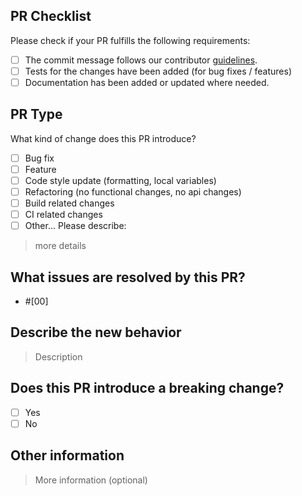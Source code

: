 ## PR Checklist

Please check if your PR fulfills the following requirements:

- [ ] The commit message follows our contributor
      [guidelines](https://github.com/TechSquidTV/Shoutify/blob/main/.github/CONTRIBUTING.md).
- [ ] Tests for the changes have been added (for bug fixes / features)
- [ ] Documentation has been added or updated where needed.

## PR Type

What kind of change does this PR introduce?

<!-- Please check the one that applies to this PR using "x". -->

- [ ] Bug fix
- [ ] Feature
- [ ] Code style update (formatting, local variables)
- [ ] Refactoring (no functional changes, no api changes)
- [ ] Build related changes
- [ ] CI related changes
- [ ] Other... Please describe:

> more details

## What issues are resolved by this PR?

<!-- All Pull Requests should be a response to an existing issue. Please ensure you have created an issue before submitting a PR. -->

- #[00]

## Describe the new behavior

<!-- Describe the new behavior introduced by this change. Include an examples or samples needed, such as screenshots or code snippets. -->

> Description

## Does this PR introduce a breaking change?

- [ ] Yes
- [ ] No

<!-- If this PR contains a breaking change, please describe the impact and migration path for existing applications below. -->

## Other information

<!-- Optional. -->

> More information (optional)
